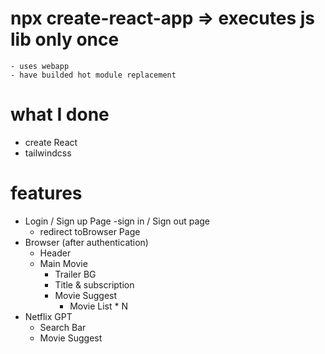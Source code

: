 # npx create-react-app => executes js lib only once
    - uses webapp
    - have builded hot module replacement
    
# what I done
 - create React
 - tailwindcss

# features
 - Login / Sign up Page
    -sign in / Sign out page
    - redirect toBrowser Page
 - Browser (after authentication)
    - Header 
    - Main Movie
        - Trailer BG
        - Title & subscription
        - Movie Suggest
            - Movie List * N
- Netflix GPT
    - Search Bar
    - Movie Suggest 